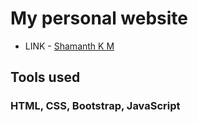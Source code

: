 # My personal website

- LINK - [Shamanth K M](https://shamanthkolegodu.github.io/)

## Tools used

### HTML, CSS, Bootstrap, JavaScript
